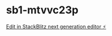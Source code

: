 # sb1-mtvvc23p

[Edit in StackBlitz next generation editor ⚡️](https://stackblitz.com/~/github.com/Pretorior/sb1-mtvvc23p)